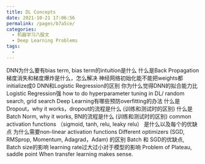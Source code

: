 ```yaml
---
title: DL Concepts
date: 2021-10-21 17:06:56
permalink: /pages/b7a5ce/
categories:
  - 机器学习八股文
  - Deep Learning Problems
tags:
  - 
---
```

DNN为什么要有bias term, bias term的intuition是什么
什么是Back Propagation
梯度消失和梯度爆炸是什么，怎么解决
神经网络初始化能不能把weights都initialize成0
DNN和Logistic Regression的区别
你为什么觉得DNN的拟合能力比Logistic Regression强
how to do hyperparameter tuning in DL/ random search, grid search
Deep Learning有哪些预防overfitting的办法
什么是Dropout，why it works，dropout的流程是什么 (训练和测试时的区别)
什么是Batch Norm, why it works, BN的流程是什么 (训练和测试时的区别)
common activation functions （sigmoid, tanh, relu, leaky relu） 是什么以及每个的优缺点
为什么需要non-linear activation functions
Different optimizers (SGD, RMSprop, Momentum, Adagrad，Adam) 的区别
Batch 和 SGD的优缺点, Batch size的影响
learning rate过大过小对于模型的影响
Problem of Plateau, saddle point
When transfer learning makes sense.